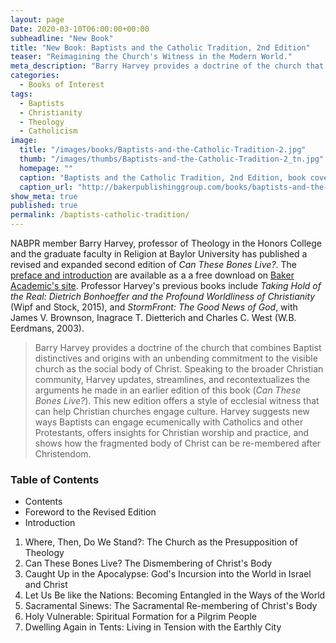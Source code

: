 ```yaml
---
layout: page
Date: 2020-03-10T06:00:00+00:00
subheadline: "New Book"
title: "New Book: Baptists and the Catholic Tradition, 2nd Edition"
teaser: "Reimagining the Church's Witness in the Modern World."
meta_description: "Barry Harvey provides a doctrine of the church that combines Baptist distinctives and origins with an unbending commitment to the visible church as the social body of Christ."
categories:
  - Books of Interest
tags:
  - Baptists
  - Christianity
  - Theology
  - Catholicism
image:
  title: "/images/books/Baptists-and-the-Catholic-Tradition-2.jpg"
  thumb: "/images/thumbs/Baptists-and-the-Catholic-Tradition-2_tn.jpg"
  homepage: ""
  caption: "Baptists and the Catholic Tradition, 2nd Edition, book cover"
  caption_url: "http://bakerpublishinggroup.com/books/baptists-and-the-catholic-tradition-2nd-edition/392851"
show_meta: true
published: true
permalink: /baptists-catholic-tradition/
---
```

NABPR member Barry Harvey, professor of Theology in the Honors College and the graduate faculty in Religion at Baylor University has published a revised and expanded second edition of *Can These Bones Live?*. The [preface and introduction](http://bakerpublishinggroup.com/books/baptists-and-the-catholic-tradition-2nd-edition/392851) are available as a a free download on [Baker Academic's site](http://bakerpublishinggroup.com/books/baptists-and-the-catholic-tradition-2nd-edition/392851). Professor Harvey's previous books include *Taking Hold of the Real: Dietrich Bonhoeffer and the Profound Worldliness of Christianity* (Wipf and Stock, 2015), and *StormFront: The Good News of God*, with James V. Brownson, Inagrace T. Dietterich and Charles C. West (W.B. Eerdmans, 2003).

>Barry Harvey provides a doctrine of the church that combines Baptist distinctives and origins with an unbending commitment to the visible church as the social body of Christ. Speaking to the broader Christian community, Harvey updates, streamlines, and recontextualizes the arguments he made in an earlier edition of this book (*Can These Bones Live?*). This new edition offers a style of ecclesial witness that can help Christian churches engage culture. Harvey suggests new ways Baptists can engage ecumenically with Catholics and other Protestants, offers insights for Christian worship and practice, and shows how the fragmented body of Christ can be re-membered after Christendom.

### Table of Contents
- Contents
- Foreword to the Revised Edition
-  Introduction
1. Where, Then, Do We Stand?: The Church as the Presupposition of Theology
2. Can These Bones Live? The Dismembering of Christ's Body
3. Caught Up in the Apocalypse: God's Incursion into the World in Israel and Christ
4. Let Us Be like the Nations: Becoming Entangled in the Ways of the World
5. Sacramental Sinews: The Sacramental Re-membering of Christ's Body
6. Holy Vulnerable: Spiritual Formation for a Pilgrim People
7. Dwelling Again in Tents: Living in Tension with the Earthly City
